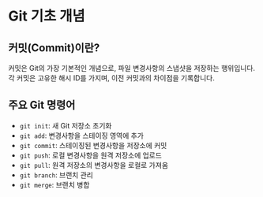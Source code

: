 # Git 기초 개념

## 커밋(Commit)이란?
커밋은 Git의 가장 기본적인 개념으로, 파일 변경사항의 스냅샷을 저장하는 행위입니다.
각 커밋은 고유한 해시 ID를 가지며, 이전 커밋과의 차이점을 기록합니다.

## 주요 Git 명령어
- `git init`: 새 Git 저장소 초기화
- `git add`: 변경사항을 스테이징 영역에 추가
- `git commit`: 스테이징된 변경사항을 저장소에 커밋
- `git push`: 로컬 변경사항을 원격 저장소에 업로드
- `git pull`: 원격 저장소의 변경사항을 로컬로 가져옴
- `git branch`: 브랜치 관리
- `git merge`: 브랜치 병합
